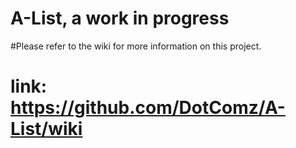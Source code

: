 # 							A-List, a work in progress
#Please refer to the wiki for more information on this project.
# link: https://github.com/DotComz/A-List/wiki

